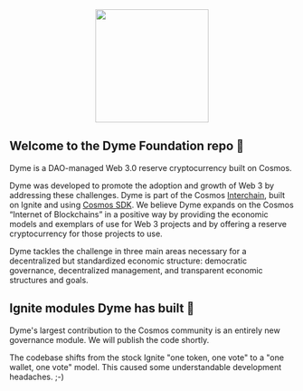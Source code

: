 <div id="header" align="center">
  <img src="https://dyme.network/wp-content/uploads/2023/02/dyme-logo-reversed.svg" width="200" />
</div>

## Welcome to the Dyme Foundation repo 👋

Dyme is a DAO-managed Web 3.0 reserve cryptocurrency built on Cosmos.

Dyme was developed to promote the adoption and growth of Web 3 by addressing these challenges. Dyme is part of the Cosmos <a href="https://interchain.io/">Interchain</a>, built on Ignite and using <a href="https://dyme.network/what-is-cosmos-and-why-is-it-called-the-internet-of-blockchains/">Cosmos SDK</a>. We believe Dyme expands on the Cosmos “Internet of Blockchains” in a positive way by providing the economic models and exemplars of use for Web 3 projects and by offering a reserve cryptocurrency for those projects to use.

Dyme tackles the challenge in three main areas necessary for a decentralized but standardized economic structure: democratic governance, decentralized management, and transparent economic structures and goals.

## Ignite modules Dyme has built 🧙

Dyme's largest contribution to the Cosmos community is an entirely new governance module. We will publish the code shortly.

The codebase shifts from the stock Ignite "one token, one vote" to a "one wallet, one vote" model. This caused some understandable development headaches. ;-)

<!--

**Here are some ideas to get you started:**

🙋‍♀️ A short introduction - what is your organization all about?
🌈 Contribution guidelines - how can the community get involved?
👩‍💻 Useful resources - where can the community find your docs? Is there anything else the community should know?
🍿 Fun facts - what does your team eat for breakfast?
🧙 Remember, you can do mighty things with the power of [Markdown](https://docs.github.com/github/writing-on-github/getting-started-with-writing-and-formatting-on-github/basic-writing-and-formatting-syntax)
-->
